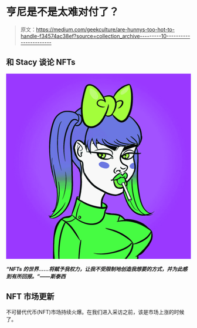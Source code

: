 # 亨尼是不是太难对付了？

> 原文：<https://medium.com/geekculture/are-hunnys-too-hot-to-handle-f34574ac38ef?source=collection_archive---------10----------------------->

## 和 Stacy 谈论 NFTs

![](img/5f306e078c3c9fbd358498049347f022.png)

***“NFTs 的世界……将赋予我权力，让我不受限制地创造我想要的方式，并为此感到有所回报。”——斯泰西***

## NFT 市场更新

不可替代代币(NFT)市场持续火爆。在我们进入采访之前，该是市场上涨的时候了。